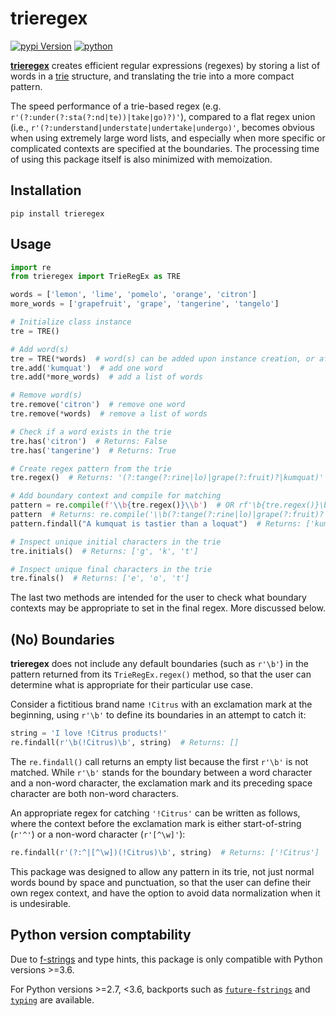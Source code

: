 # trieregex

[![pypi Version](https://img.shields.io/pypi/v/trieregex.svg?logo=pypi&logoColor=white)](https://pypi.org/project/trieregex/)
[![python](https://img.shields.io/pypi/pyversions/trieregex.svg?logo=python&logoColor=white)](https://pypi.org/project/trieregex/)

[**trieregex**](https://github.com/ermanh/trieregex/) creates efficient regular expressions (regexes) by storing a list of words in a [trie](https://en.wikipedia.org/wiki/Trie) structure, and translating the trie into a more compact pattern.

The speed performance of a trie-based regex (e.g. `r'(?:under(?:sta(?:nd|te))|take|go)?)'`), compared to a flat regex union (i.e., `r'(?:understand|understate|undertake|undergo)'`, becomes obvious when using extremely large word lists, and especially when more specific or complicated contexts are specified at the boundaries. The processing time of using this package itself is also minimized with memoization.

## Installation

```shell
pip install trieregex
```

## Usage

```py
import re
from trieregex import TrieRegEx as TRE

words = ['lemon', 'lime', 'pomelo', 'orange', 'citron']
more_words = ['grapefruit', 'grape', 'tangerine', 'tangelo']

# Initialize class instance
tre = TRE()

# Add word(s)
tre = TRE(*words)  # word(s) can be added upon instance creation, or after
tre.add('kumquat')  # add one word
tre.add(*more_words)  # add a list of words 

# Remove word(s)
tre.remove('citron')  # remove one word
tre.remove(*words)  # remove a list of words

# Check if a word exists in the trie
tre.has('citron')  # Returns: False
tre.has('tangerine')  # Returns: True

# Create regex pattern from the trie
tre.regex()  # Returns: '(?:tange(?:rine|lo)|grape(?:fruit)?|kumquat)'

# Add boundary context and compile for matching
pattern = re.compile(f'\\b{tre.regex()}\\b')  # OR rf'\b{tre.regex()}\b'
pattern  # Returns: re.compile('\\b(?:tange(?:rine|lo)|grape(?:fruit)?|kumquat)\\b')
pattern.findall("A kumquat is tastier than a loquat")  # Returns: ['kumquat']

# Inspect unique initial characters in the trie
tre.initials()  # Returns: ['g', 'k', 't']

# Inspect unique final characters in the trie
tre.finals()  # Returns: ['e', 'o', 't']
```

The last two methods are intended for the user to check what boundary contexts may be appropriate to set in the final regex. More discussed below.

## (No) Boundaries

**trieregex** does not include any default boundaries (such as `r'\b'`) in the pattern returned from its `TrieRegEx.regex()` method, so that the user can determine what is appropriate for their particular use case. 

Consider a fictitious brand name `!Citrus` with an exclamation mark at the beginning, using `r'\b'` to define its boundaries in an attempt to catch it:

```py
string = 'I love !Citrus products!'
re.findall(r'\b(!Citrus)\b', string)  # Returns: []
```

The `re.findall()` call returns an empty list because the first `r'\b'` is not matched. While `r'\b'` stands for the boundary between a word character and a non-word character, the exclamation mark and its preceding space character are both non-word characters. 

An appropriate regex for catching `'!Citrus'` can be written as follows, where the context before the exclamation mark is either start-of-string (`r'^'`) or a non-word character (`r'[^\w]'`): 

```py
re.findall(r'(?:^|[^\w])(!Citrus)\b', string)  # Returns: ['!Citrus']
```

This package was designed to allow any pattern in its trie, not just normal words bound by space and punctuation, so that the user can define their own regex context, and have the option to avoid data normalization when it is undesirable.

## Python version comptability

Due to [f-strings](https://www.python.org/dev/peps/pep-0498/) and type hints, this package is only compatible with Python versions >=3.6. 

For Python versions >=2.7, <3.6, backports such as [`future-fstrings`](https://pypi.org/project/future-fstrings/) and [`typing`](https://pypi.org/project/typing/) are available.
